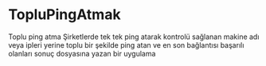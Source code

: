 # TopluPingAtmak
Toplu ping atma
Şirketlerde tek tek ping atarak kontrolü sağlanan makine adı veya ipleri yerine toplu bir şekilde ping atan 
ve en son bağlantısı başarılı olanları sonuç dosyasına yazan bir uygulama 
